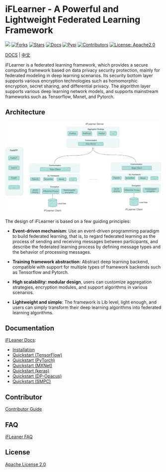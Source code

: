 # iFLearner - A Powerful and Lightweight Federated Learning Framework
![](https://img.shields.io/badge/language-python-blue.svg)
[![Forks](https://img.shields.io/github/forks/iflytek/iflearner)](https://img.shields.io/github/forks/iflytek/iflearner)
[![Stars](https://img.shields.io/github/stars/iflytek/iflearner)](https://img.shields.io/github/stars/iflytek/iflearner)
[![Docs](https://github.com/iflytek/iflearner/actions/workflows/deploy_doc.yaml/badge.svg)](https://github.com/iflytek/iflearner/actions/workflows/deploy_doc.yaml)
[![Pypi](https://github.com/iflytek/iflearner/actions/workflows/publish_pypi.yaml/badge.svg)](https://github.com/iflytek/iflearner/actions/workflows/publish_pypi.yaml)
[![Contributors](https://img.shields.io/github/contributors/iflytek/iflearner)](https://github.com/iflytek/iflearner/graphs/contributors)
[![License: Apache2.0](https://img.shields.io/github/license/iflytek/iflearner)](https://github.com/iflytek/iflearner/blob/main/LICENSE)

[DOCS](https://iflytek.github.io/iflearner/) | [中文](https://iflytek.github.io/iflearner/zh/)

iFLearner is a federated learning framework, which provides a secure computing framework based on 
data privacy security protection, mainly for federated modeling in deep learning scenarios. Its security bottom 
layer supports various encryption technologies such as homomorphic encryption, secret sharing, and differential 
privacy. The algorithm layer supports various deep learning network models, and supports mainstream frameworks 
such as Tensorflow, Mxnet, and Pytorch. 
 
## Architecture
![iFLeaner Arch](./doc/docs/images/iFLearner框架设计.jpg)

The design of iFLearner is based on a few guiding principles:

* **Event-driven mechanism**: Use an event-driven programming paradigm to build federated learning, that is, 
  to regard federated learning as the process of sending and receiving messages between participants,
  and describe the federated learning process by defining message types and the behavior of processing messages.
  
* **Training framework abstraction**: Abstract deep learning backend, compatible with support for multiple 
  types of framework backends such as Tensorflow and Pytorch.
  
* **High scalability: modular design**, users can customize aggregation strategies, encryption modules,
  and support algorithms in various scenarios.
  
* **Lightweight and simple**: The framework is Lib level, light enough, and users can simply transform their deep 
  learning algorithms into federated learning algorithms.
  
## Documentation
[iFLeaner Docs](https://iflytek.github.io/iflearner/):
* [Installation](https://iflytek.github.io/iflearner/quick_start/installation/)
* [Quickstart (TensorFlow)](https://iflytek.github.io/iflearner/quick_start/quickstart_tensorflow/)
* [Quickstart (PyTorch)](https://iflytek.github.io/iflearner/quick_start/quickstart_pytorch/)
* [Quickstart (MXNet)](https://iflytek.github.io/iflearner/quick_start/quickstart_mxnet/)
* [Quickstart (keras)](https://iflytek.github.io/iflearner/quick_start/quickstart_keras/)
* [Quickstart (DP-Opacus)](https://iflytek.github.io/iflearner/quick_start/quickstart_smpc/)
* [Quickstart (SMPC)](https://iflytek.github.io/iflearner/quick_start/quickstart_opacus/)

## Contributor
[Contributor Guide](https://iflytek.github.io/iflearner/tutorial/contributor_guide/)

## FAQ
[iFLeaner FAQ](https://iflytek.github.io/iflearner/faq/faq/)

## License
[Apache License 2.0](LICENSE)

